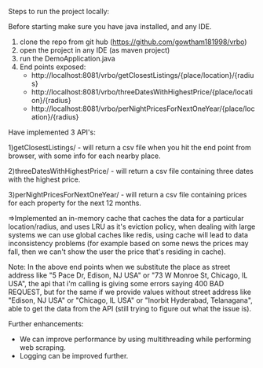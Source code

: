 Steps to run the project locally:

Before starting make sure you have java installed, and any IDE.

1) clone the repo from git hub (https://github.com/gowtham181998/vrbo)
2) open the project in any IDE (as maven project)
3) run the DemoApplication.java
4) End points exposed:
   * http://localhost:8081/vrbo/getClosestListings/{place/location}/{radius}
   * http://localhost:8081/vrbo/threeDatesWithHighestPrice/{place/location}/{radius}
   * http://localhost:8081/vrbo/perNightPricesForNextOneYear/{place/location}/{radius}

Have implemented 3 API's:

1)getClosestListings/ - will return a csv file when you hit the end point from browser, with some info for each nearby
place.

2)threeDatesWithHighestPrice/ - will return a csv file containing three dates with the highest price.

3)perNightPricesForNextOneYear/ - will return a csv file containing prices for each property for the next 12 months.

=>Implemented an in-memory cache that caches the data for a particular location/radius, and uses LRU as it's eviction
policy, when dealing with large systems we can use global caches like redis, using cache will lead to data inconsistency
problems (for example based on some news the prices may fall, then we can't show the user the price that's residing in
cache).

Note:
In the above end points when we substitute the place as street address like "5 Pace Dr, Edison, NJ USA" or "73 W Monroe
St, Chicago, IL USA", the api that i'm calling is giving some errors saying 400 BAD REQUEST, but for the same if we
provide values without street address like "Edison, NJ USA" or "Chicago, IL USA" or "Inorbit Hyderabad, Telanagana",
able to get the data from the API (still trying to figure out what the issue is).

Further enhancements:

* We can improve performance by using multithreading while performing web scraping.
* Logging can be improved further.